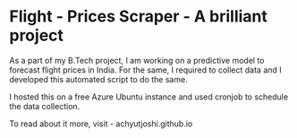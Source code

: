 # Flight - Prices Scraper - A brilliant project 

As a part of my B.Tech project, I am working on a predictive model to forecast flight prices in India. For the same, I required to collect data and I developed this automated script to do the same.

I hosted this on a free Azure Ubuntu instance and used cronjob to schedule the data collection. 

To read about it more, visit - achyutjoshi.github.io
